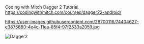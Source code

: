 Coding with Mitch Dagger 2 Tutorial. 
https://codingwithmitch.com/courses/dagger22-android/

https://user-images.githubusercontent.com/28700116/74404627-e3875680-4e4c-11ea-85f4-97f2533a2059.jpg

![Dagger2](https://user-images.githubusercontent.com/28700116/74404627-e3875680-4e4c-11ea-85f4-97f2533a2059.jpg)